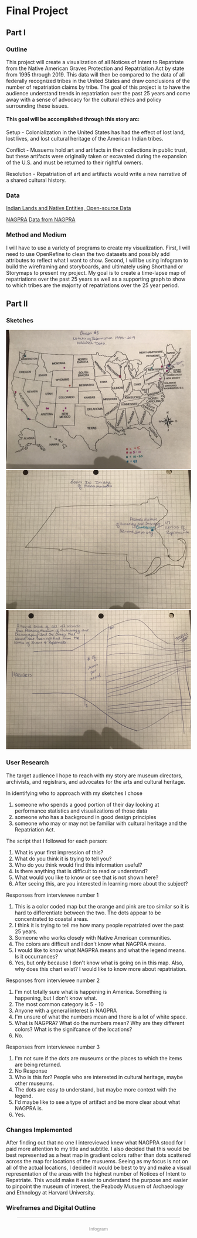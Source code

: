 # Final Project
## Part I
### Outline
This project will create a visualization of all Notices of Intent to Repatriate from the Native American Graves Protection and Repatriation Act by state from 1995 through 2019.  This data will then be compared to the data of all federally recognized tribes in the United States and draw conclusions of the number of repatriation claims by tribe. The goal of this project is to have the audience understand trends in repatriation over the past 25 years and come away with a sense of advocacy for the cultural ethics and policy surrounding these issues. 
#### This goal will be accomplished through this story arc:
Setup - Colonialization in the United States has had the effect of lost land, lost lives, and lost cultural heritage of the American Indian tribes.

Conflict - Musuems hold art and artifacts in their collections in public trust, but these artifacts were originally taken or excavated during the expansion of the U.S. and must be returned to their rightful owners. 

Resolution - Repatriation of art and artifacts would write a new narrative of a shared cultural history. 


### Data
[Indian Lands and Native Entities, Open-source Data](https://hifld-geoplatform.opendata.arcgis.com/datasets/indian-lands-and-native-entities)

[NAGPRA](https://www.nps.gov/nagpra/FED_NOTICES/NAGPRADIR/index2.htm)
[Data from NAGPRA](NAGPRA_Data.md)

### Method and Medium
I will have to use a variety of programs to create my visualization. First, I will need to use OpenRefine to clean the two datasets and possibly add attributes to reflect what I want to show. Second, I will be using Infogram to build the wireframing and storyboards, and ultimately using Shorthand or Storymaps to present my project. My goal is to create a time-lapse map of repatriations over the past 25 years as well as a supporting graph to show to which tribes are the majority of repatriations over the 25 year period. 

## Part II
### Sketches
![First Draft of NAGPRA Map](NAGPRA_Map.jpg)
![Sketch of Zoom-in on Massachusetts](Massachusetts.jpg)
![Sketch of Graph 3](AlluvialChart.jpg)


### User Research
The target audience I hope to reach with my story are museum directors, archivists, and registrars, and advocates for the arts and cultural heritage. 

In identifying who to approach with my sketches I chose 
1) someone who spends a good portion of their day looking at performance statistics and visualizations of those data
2) someone who has a background in good design principles
3) someone who may or may not be familiar with cultural heritage and the Repatriation Act. 

The script that I followed for each person:
1) What is your first impression of this?
2) What do you think it is trying to tell you?
3) Who do you think would find this information useful?
4) Is there anything that is difficult to read or understand?
5) What would you like to know or see that is not shown here?
6) After seeing this, are you interested in learning more about the subject?

Responses from interviewee number 1
1) This is a color coded map but the orange and pink are too similar so it is hard to differentiate between the two. The dots appear to be concentrated to coastal areas. 
2) I think it is trying to tell me how many people repatriated over the past 25 years. 
3) Someone who works closely with Native American communities. 
4) The colors are difficult and I don't know what NAGPRA means. 
5) I would like to know what NAGPRA means and what the legend means. Is it occurrances?
6) Yes, but only because I don't know what is going on in this map. Also, why does this chart exist? I would like to know more about repatriation. 

Responses from interviewee number 2
1) I'm not totally sure what is happening in America. Something is happening, but I don't know what. 
2) The most common category is 5 - 10
3) Anyone with a general interest in NAGPRA
4) I'm unsure of what the numbers mean and there is a lot of white space. 
5) What is NAGPRA? What do the numbers mean? Why are they different colors? What is the signifcance of the locations?
6) No.

Responses from interviewee number 3
1) I'm not sure if the dots are museums or the places to which the items are being returned.
2) No Response
3) Who is this for? People who are interested in cultural heritage, maybe other museums. 
4) The dots are easy to understand, but maybe more context with the legend. 
5) I'd maybe like to see a type of artifact and be more clear about what NAGPRA is.
6) Yes. 

### Changes Implemented
After finding out that no one I intereviewed knew what NAGPRA stood for I paid more attention to my title and subtitle. I also decided that this would be best represented as a heat map in gradient colors rather than dots scattered across the map for locations of the musuems. Seeing as my focus is not on all of the actual locations, I decided it would be best to try and make a visual representation of the areas with the highest number of Notices of Intent to Repatriate. This would make it easier to understand the purpose and easier to pinpoint the museum of interest, the Peabody Musuem of Archaeology and Ethnology at Harvard University. 

### Wireframes and Digital Outline
<div class="infogram-embed" data-id="e74e0696-1886-48fd-b386-07c8b2b3d4c3" data-type="interactive" data-title=""></div><script>!function(e,t,s,i){var n="InfogramEmbeds",o=e.getElementsByTagName("script")[0],d=/^http:/.test(e.location)?"http:":"https:";if(/^\/{2}/.test(i)&&(i=d+i),window[n]&&window[n].initialized)window[n].process&&window[n].process();else if(!e.getElementById(s)){var r=e.createElement("script");r.async=1,r.id=s,r.src=i,o.parentNode.insertBefore(r,o)}}(document,0,"infogram-async","https://e.infogram.com/js/dist/embed-loader-min.js");</script><div style="padding:8px 0;font-family:Arial!important;font-size:13px!important;line-height:15px!important;text-align:center;border-top:1px solid #dadada;margin:0 30px"><br><a href="https://infogram.com" style="color:#989898!important;text-decoration:none!important;" target="_blank" rel="nofollow">Infogram</a></div>
